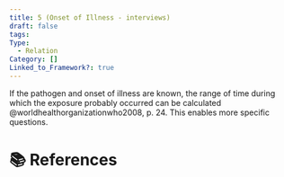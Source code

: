 ```yaml
---
title: 5 (Onset of Illness - interviews)
draft: false
tags: 
Type:
  - Relation
Category: []
Linked_to_Framework?: true
---
```

If the pathogen and onset of illness are known, the range of time during which the exposure probably occurred can be calculated @worldhealthorganizationwho2008, p. 24. This enables more specific questions.

# 📚 References
